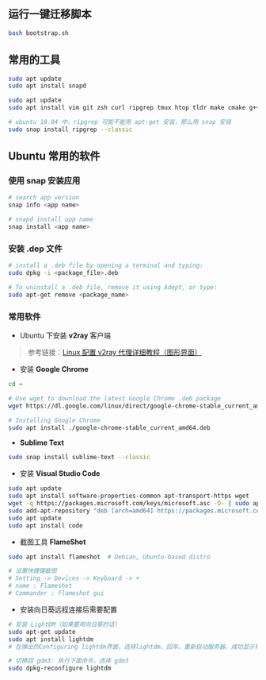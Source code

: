 ## 运行一键迁移脚本

```bash
bash bootstrap.sh
```



## 常用的工具

```bash
sudo apt update
sudo apt install snapd

sudo apt update
sudo apt install vim git zsh curl ripgrep tmux htop tldr make cmake g++

# ubuntu 18.04 中，ripgrep 可能不能用 apt-get 安装，那么用 snap 安装
sudo snap install ripgrep --classic
```





## Ubuntu 常用的软件

### 使用 snap 安装应用

```bash
# search app version
snap info <app name>

# snapd install app name
snap install <app name>
```





### 安装 .dep 文件

```bash
# install a .deb file by opening a terminal and typing:
sudo dpkg -i <package_file>.deb

# To uninstall a .deb file, remove it using Adept, or type:
sudo apt-get remove <package_name>
```





### 常用软件

- Ubuntu 下安装 **v2ray** 客户端

> 参考链接：[Linux 配置 v2ray 代理详细教程（图形界面）](https://zhuanlan.zhihu.com/p/359755946)



- 安装 **Google Chrome**

```bash
cd ~

# Use wget to download the latest Google Chrome .deb package
wget https://dl.google.com/linux/direct/google-chrome-stable_current_amd64.deb

# Installing Google Chrome
sudo apt install ./google-chrome-stable_current_amd64.deb
```



- **Sublime Text**

```bash
sudo snap install sublime-text --classic
```



- 安装 **Visual Studio Code**

```bash
sudo apt update
sudo apt install software-properties-common apt-transport-https wget
wget -q https://packages.microsoft.com/keys/microsoft.asc -O- | sudo apt-key add -
sudo add-apt-repository "deb [arch=amd64] https://packages.microsoft.com/repos/vscode stable main"
sudo apt update
sudo apt install code
```



- 截图工具 **FlameShot**

```bash
sudo apt install flameshot  # Debian, Ubuntu-based distro

# 设置快捷键截图
# Setting -> Devices -> Keyboard -> +
# name : Flameshot
# Commander : flameshot gui
```



- 安装向日葵远程连接后需要配置

```bash
# 安装 LightDM（如果要用向日葵的话）
sudo apt-get update
sudo apt install lightdm
# 在弹出的Configuring lightdm界面，选择lightdm，回车。重新启动服务器，成功显示界面

# 切换回 gdm3: 执行下面命令，选择 gdm3
sudo dpkg-reconfigure lightdm
```

